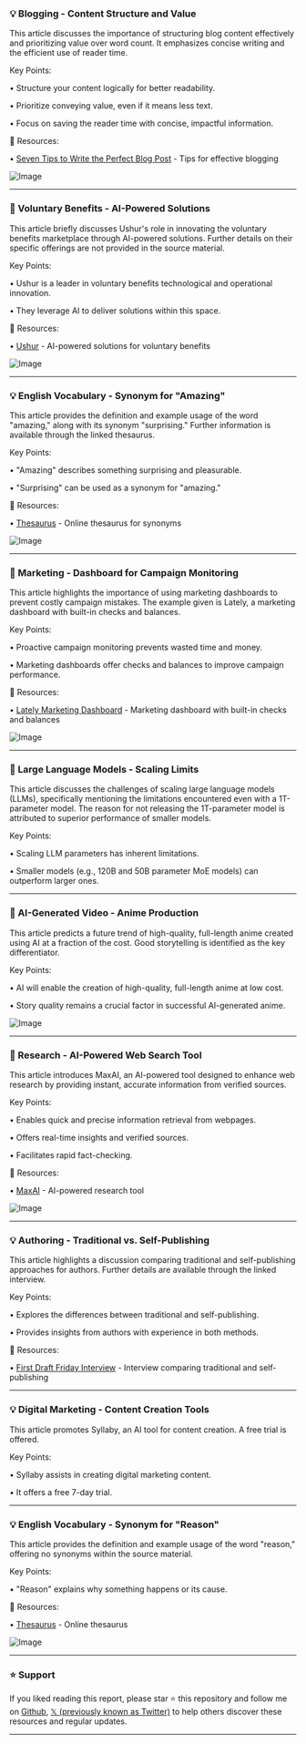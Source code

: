### 💡 Blogging - Content Structure and Value

This article discusses the importance of structuring blog content effectively and prioritizing value over word count.  It emphasizes concise writing and the efficient use of reader time.

Key Points:

• Structure your content logically for better readability.


• Prioritize conveying value, even if it means less text.


• Focus on saving the reader time with concise, impactful information.


🔗 Resources:

• [Seven Tips to Write the Perfect Blog Post](https://fedica.com/blog/seven-tips-that-will-help-you-write-the-perfect-blog-post/?utm_source=twitter&utm_medium=social&utm_campaign=tweepsmap-Our-Blog…) - Tips for effective blogging


![Image](https://pbs.twimg.com/tweet_video_thumb/GkFWL1OWEAEeG06.jpg)



---

### 🤖 Voluntary Benefits - AI-Powered Solutions

This article briefly discusses Ushur's role in innovating the voluntary benefits marketplace through AI-powered solutions. Further details on their specific offerings are not provided in the source material.

Key Points:

• Ushur is a leader in voluntary benefits technological and operational innovation.


• They leverage AI to deliver solutions within this space.



🔗 Resources:

• [Ushur](https://hubs.la/Q0377DDK0) - AI-powered solutions for voluntary benefits


![Image](https://pbs.twimg.com/media/GkFRr6XWQAAd0pv?format=jpg&name=small)



---

### 💡 English Vocabulary - Synonym for "Amazing"

This article provides the definition and example usage of the word "amazing," along with its synonym "surprising."  Further information is available through the linked thesaurus.

Key Points:

• "Amazing" describes something surprising and pleasurable.


•  "Surprising" can be used as a synonym for "amazing."


🔗 Resources:

• [Thesaurus](http://thsr.us/amazing) - Online thesaurus for synonyms


![Image](https://pbs.twimg.com/media/GkFDL7PXoAAHsJA?format=jpg&name=small)



---

### 🚀 Marketing - Dashboard for Campaign Monitoring

This article highlights the importance of using marketing dashboards to prevent costly campaign mistakes.  The example given is Lately, a marketing dashboard with built-in checks and balances.

Key Points:

• Proactive campaign monitoring prevents wasted time and money.


• Marketing dashboards offer checks and balances to improve campaign performance.



🔗 Resources:

• [Lately Marketing Dashboard](https://bit.ly/40ZgMph) -  Marketing dashboard with built-in checks and balances


![Image](https://pbs.twimg.com/media/GkBbOxBWoAE5sco?format=jpg&name=small)



---

### 🤖 Large Language Models - Scaling Limits

This article discusses the challenges of scaling large language models (LLMs), specifically mentioning the limitations encountered even with a 1T-parameter model.  The reason for not releasing the 1T-parameter model is attributed to superior performance of smaller models.

Key Points:

• Scaling LLM parameters has inherent limitations.


• Smaller models (e.g., 120B and 50B parameter MoE models) can outperform larger ones.



---

### 🚀 AI-Generated Video - Anime Production

This article predicts a future trend of high-quality, full-length anime created using AI at a fraction of the cost.  Good storytelling is identified as the key differentiator.

Key Points:

• AI will enable the creation of high-quality, full-length anime at low cost.


• Story quality remains a crucial factor in successful AI-generated anime.


![Image](https://pbs.twimg.com/ext_tw_video_thumb/1891173060943716352/pu/img/OXMnREidc2Yzn3hD.jpg)



---

### 🚀 Research - AI-Powered Web Search Tool

This article introduces MaxAI, an AI-powered tool designed to enhance web research by providing instant, accurate information from verified sources.

Key Points:

• Enables quick and precise information retrieval from webpages.


• Offers real-time insights and verified sources.


• Facilitates rapid fact-checking.


🔗 Resources:

• [MaxAI](http://MaxAI.co) - AI-powered research tool


![Image](https://pbs.twimg.com/ext_tw_video_thumb/1887776877412294657/pu/img/4Zkjb4drLaJS_43c.jpg)



---

### 💡 Authoring - Traditional vs. Self-Publishing

This article highlights a discussion comparing traditional and self-publishing approaches for authors.  Further details are available through the linked interview.

Key Points:

• Explores the differences between traditional and self-publishing.


• Provides insights from authors with experience in both methods.



🔗 Resources:

• [First Draft Friday Interview](https://authors.ai/writing-as-a-hybrid-author/…) - Interview comparing traditional and self-publishing


---

### 💡 Digital Marketing - Content Creation Tools

This article promotes Syllaby, an AI tool for content creation.  A free trial is offered.

Key Points:

• Syllaby assists in creating digital marketing content.


• It offers a free 7-day trial.



---

### 💡 English Vocabulary - Synonym for "Reason"

This article provides the definition and example usage of the word "reason," offering no synonyms within the source material.

Key Points:

• "Reason" explains why something happens or its cause.



🔗 Resources:

• [Thesaurus](http://thsr.us/reason) - Online thesaurus


![Image](https://pbs.twimg.com/media/GjylAlSWYAAPI2f?format=jpg&name=small)


---

### ⭐️ Support

If you liked reading this report, please star ⭐️ this repository and follow me on [Github](https://github.com/Drix10), [𝕏 (previously known as Twitter)](https://x.com/DRIX_10_) to help others discover these resources and regular updates.

---